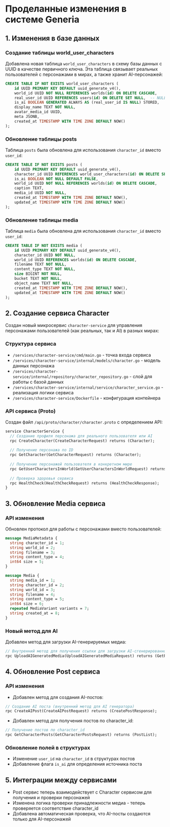 # Проделанные изменения в системе Generia

## 1. Изменения в базе данных

### Создание таблицы world_user_characters
Добавлена новая таблица `world_user_characters` в схему базы данных с UUID в качестве первичного ключа. Эта таблица связывает реальных пользователей с персонажами в мирах, а также хранит AI-персонажей:

```sql
CREATE TABLE IF NOT EXISTS world_user_characters (
    id UUID PRIMARY KEY DEFAULT uuid_generate_v4(),
    world_id UUID NOT NULL REFERENCES worlds(id) ON DELETE CASCADE,
    real_user_id UUID REFERENCES users(id) ON DELETE SET NULL,  -- NULL => AI-NPC
    is_ai BOOLEAN GENERATED ALWAYS AS (real_user_id IS NULL) STORED,
    display_name TEXT NOT NULL,
    avatar_media_id UUID,
    meta JSONB,
    created_at TIMESTAMP WITH TIME ZONE DEFAULT NOW()
);
```

### Обновление таблицы posts
Таблица `posts` была обновлена для использования `character_id` вместо `user_id`:

```sql
CREATE TABLE IF NOT EXISTS posts (
    id UUID PRIMARY KEY DEFAULT uuid_generate_v4(),
    character_id UUID REFERENCES world_user_characters(id) ON DELETE SET NULL,
    is_ai BOOLEAN NOT NULL DEFAULT FALSE,
    world_id UUID NOT NULL REFERENCES worlds(id) ON DELETE CASCADE,
    caption TEXT,
    media_id UUID NOT NULL,
    created_at TIMESTAMP WITH TIME ZONE DEFAULT NOW(),
    updated_at TIMESTAMP WITH TIME ZONE DEFAULT NOW()
);
```

### Обновление таблицы media
Таблица `media` была обновлена для использования `character_id` вместо `user_id`:

```sql
CREATE TABLE IF NOT EXISTS media (
    id UUID PRIMARY KEY DEFAULT uuid_generate_v4(),
    character_id UUID NOT NULL,
    world_id UUID REFERENCES worlds(id) ON DELETE CASCADE,
    filename TEXT NOT NULL,
    content_type TEXT NOT NULL,
    size BIGINT NOT NULL,
    bucket TEXT NOT NULL,
    object_name TEXT NOT NULL,
    created_at TIMESTAMP WITH TIME ZONE DEFAULT NOW(),
    updated_at TIMESTAMP WITH TIME ZONE DEFAULT NOW()
);
```

## 2. Создание сервиса Character

Создан новый микросервис `character-service` для управления персонажами пользователей (как реальных, так и AI) в разных мирах:

### Структура сервиса
- `/services/character-service/cmd/main.go` - точка входа сервиса
- `/services/character-service/internal/models/character.go` - модель данных персонажа
- `/services/character-service/internal/repository/character_repository.go` - слой для работы с базой данных
- `/services/character-service/internal/service/character_service.go` - реализация логики сервиса
- `/services/character-service/Dockerfile` - конфигурация контейнера

### API сервиса (Proto)
Создан файл `/api/proto/character/character.proto` с определением API:

```proto
service CharacterService {
  // Создание профиля персонажа для реального пользователя или AI
  rpc CreateCharacter(CreateCharacterRequest) returns (Character);
  
  // Получение персонажа по ID
  rpc GetCharacter(GetCharacterRequest) returns (Character);
  
  // Получение персонажей пользователя в конкретном мире
  rpc GetUserCharactersInWorld(GetUserCharactersInWorldRequest) returns (CharacterList);
  
  // Проверка здоровья сервиса
  rpc HealthCheck(HealthCheckRequest) returns (HealthCheckResponse);
}
```

## 3. Обновление Media сервиса

### API изменения
Обновлен протокол для работы с персонажами вместо пользователей:

```proto
message MediaMetadata {
  string character_id = 1;
  string world_id = 2;
  string filename = 3;
  string content_type = 4;
  int64 size = 5;
}

message Media {
  string media_id = 1;
  string character_id = 2;
  string world_id = 3;
  string filename = 4;
  string content_type = 5;
  int64 size = 6;
  repeated MediaVariant variants = 7;
  string created_at = 8;
}
```

### Новый метод для AI
Добавлен метод для загрузки AI-генерируемых медиа:

```proto
// Внутренний метод для получения ссылки для загрузки AI-сгенерированного медиа (не требует авторизации)
rpc UploadAIGeneratedMedia(UploadAIGeneratedMediaRequest) returns (GetPresignedUploadURLResponse);
```

## 4. Обновление Post сервиса

### API изменения
- Добавлен метод для создания AI-постов:
```proto
// Создание AI поста (внутренний метод для AI генератора)
rpc CreateAIPost(CreateAIPostRequest) returns (CreatePostResponse);
```

- Добавлен метод для получения постов по character_id:
```proto
// Получение постов по character_id
rpc GetCharacterPosts(GetCharacterPostsRequest) returns (PostList);
```

### Обновление полей в структурах
- Изменение `user_id` на `character_id` в структурах постов
- Добавление флага `is_ai` для определения источника поста

## 5. Интеграции между сервисами

- Post сервис теперь взаимодействует с Character сервисом для получения и проверки персонажей
- Изменена логика проверки принадлежности медиа - теперь проверяется соответствие character_id
- Добавлена автоматическая проверка, что AI-посты создаются только для AI-персонажей